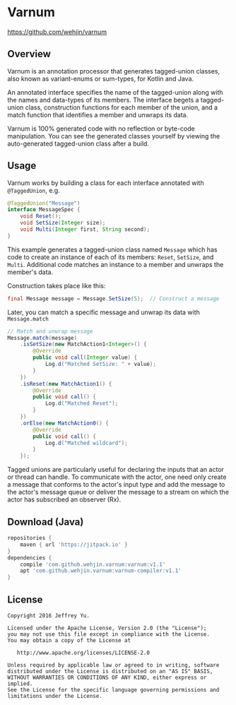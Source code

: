 # Varnum

https://github.com/wehjin/varnum

## Overview

Varnum is an annotation processor that generates tagged-union classes, also known as variant-enums or sum-types, for Kotlin and Java.

An annotated interface specifies the name of the tagged-union along with the names and data-types of its members. The interface begets a tagged-union class, construction functions for each member of the union, and a match function that identifies a member and unwraps its data.

Varnum is 100% generated code with no reflection or byte-code manipulation. You can see the generated classes yourself by viewing the auto-generated tagged-union class after a build.
 
## Usage
 
Varnum works by building a class for each interface annotated with `@TaggedUnion`, e.g.

``` java
@TaggedUnion("Message")
interface MessageSpec {
    void Reset();
    void SetSize(Integer size);
    void Multi(Integer first, String second);
}
```

This example generates a tagged-union class named `Message` which has code to create an instance of each of its members: `Reset`, `SetSize`, and `Multi`.  Additional code matches an instance to a member and unwraps the member's data.

Construction takes place like this:

``` java
final Message message = Message.SetSize(5);  // Construct a message
```
 
Later, you can match a specific message and unwrap its data with `Message.match`

``` java
// Match and unwrap message
Message.match(message)
    .isSetSize(new MatchAction1<Integer>() {
        @Override
        public void call(Integer value) {
            Log.d("Matched SetSize: " + value);
        }
    })
    .isReset(new MatchAction1() {
        @Override
        public void call() {
            Log.d("Matched Reset");
        }
    })
    .orElse(new MatchAction0() {
        @Override
        public void call() {
            Log.d("Matched wildcard");
        }
    });
```

Tagged unions are particularly useful for declaring the inputs that an actor or thread can handle.  To communicate with the actor, one need only create a message that conforms to the actor's input type and add the message to the actor's message queue or deliver the message to a stream on which the actor has subscribed an observer (Rx).

## Download (Java)

``` groovy
repositories {
    maven { url 'https://jitpack.io' }
}
dependencies {
    compile 'com.github.wehjin.varnum:varnum:v1.1'
    apt 'com.github.wehjin.varnum:varnum-compiler:v1.1'
}
```
 
## License
    Copyright 2016 Jeffrey Yu.
    
    Licensed under the Apache License, Version 2.0 (the "License");
    you may not use this file except in compliance with the License.
    You may obtain a copy of the License at

       http://www.apache.org/licenses/LICENSE-2.0

    Unless required by applicable law or agreed to in writing, software
    distributed under the License is distributed on an "AS IS" BASIS,
    WITHOUT WARRANTIES OR CONDITIONS OF ANY KIND, either express or implied.
    See the License for the specific language governing permissions and
    limitations under the License.